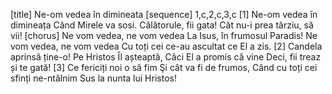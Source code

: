 [title] Ne-om vedea în dimineata
[sequence] 1,c,2,c,3,c
[1]
Ne-om vedea în dimineața
Când Mirele va sosi.
Călătorule, fii gata!
Cât nu-i prea târziu, să vii!
[chorus]
Ne vom vedea, ne vom vedea
La Isus, în frumosul Paradis!
Ne vom vedea, ne vom vedea
Cu toți cei ce-au ascultat ce El a zis.
[2]
Candela aprinsă ține-o!
Pe Hristos Îl așteaptă,
Căci El a promis că vine
Deci, fii treaz și te gată!
[3]
Ce fericiți noi o să fim
Şi cât va fi de frumos,
Când cu toți cei sfinți ne-ntâlnim
Sus la nunta lui Hristos!

